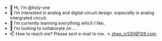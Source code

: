 - 👋 Hi, I’m @holy-one
- 👀 I’m interested in analog and digital circuit design. especially in analog intergrated circuit.
- 🌱 I’m currently learning everything which I like.
- 💞️ I’m looking to collaborate on ...
- 📫 How to reach me? Please sent e-mail to me. → zhao_ic520@126.com. 

<!---
holy-one/holy-one is a ✨ special ✨ repository because its `README.md` (this file) appears on your GitHub profile.
You can click the Preview link to take a look at your changes.
--->
